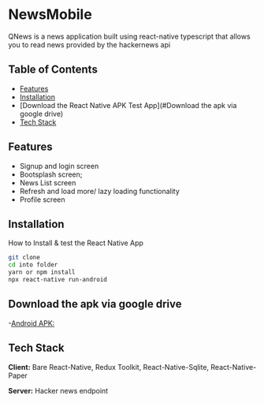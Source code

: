 # NewsMobile

QNews is a news application built using react-native typescript that allows you to read news provided by the hackernews api

## Table of Contents

- [Features](#Features)
- [Installation](#Installation)
- [Download the React Native APK Test App](#Download the apk via google drive)
- [Tech Stack](#Tech%Stack)

## Features

- Signup and login screen
- Bootsplash screen;
- News List screen
- Refresh and load more/ lazy loading functionality
- Profile screen

## Installation

How to Install & test the React Native App

```bash
git clone
cd into folder
yarn or npm install
npx react-native run-android
```

## Download the apk via google drive

-[Android APK: ](https://drive.google.com/file/d/10CZjJbV1t7ff18YKVFsMQ5Fj_ybGAl10/view?usp=drive_link)

## Tech Stack

**Client:** Bare React-Native, Redux Toolkit, React-Native-Sqlite, React-Native-Paper

**Server:** Hacker news endpoint
